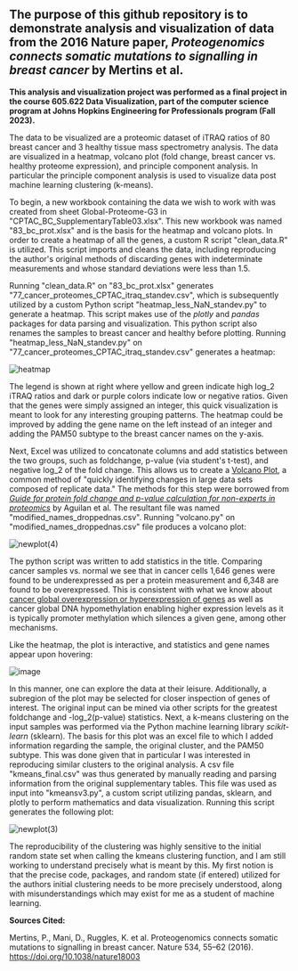 ## The purpose of this github repository is to demonstrate analysis and visualization of data from the 2016 Nature paper, *Proteogenomics connects somatic mutations to signalling in breast cancer* by Mertins et al.

**This analysis and visualization project was performed as a final project in the course 605.622 Data Visualization, part of the computer science program at Johns Hopkins Engineering for Professionals program (Fall 2023).**

The data to be visualized are a proteomic dataset of iTRAQ ratios of 80 breast cancer and 3 healthy tissue mass spectrometry analysis. The data are visualized in a heatmap, volcano plot (fold change, breast cancer vs. healthy proteome expression), and principle component analysis. In particular the principle component analysis is used to visualize data post machine learning clustering (k-means).

To begin, a new workbook containing the data we wish to work with was created from sheet Global-Proteome-G3 in "CPTAC_BC_SupplementaryTable03.xlsx". This new workbook was named "83_bc_prot.xlsx" and is the basis for the heatmap and volcano plots. In order to create a heatmap of all the genes, a custom R script "clean_data.R" is utilized. This script imports and cleans the data, including reproducing the author's original methods of discarding genes with indeterminate measurements and whose standard deviations were less than 1.5. 

Running "clean_data.R" on "83_bc_prot.xlsx" generates "77_cancer_proteomes_CPTAC_itraq_standev.csv", which is subsequently utilized by a custom Python script "heatmap_less_NaN_standev.py" to generate a heatmap. This script makes use of the *plotly* and *pandas* packages for data parsing and visualization. This python script also renames the samples to breast cancer and healthy before plotting. Running "heatmap_less_NaN_standev.py" on "77_cancer_proteomes_CPTAC_itraq_standev.csv" generates a heatmap:


![heatmap](https://github.com/slang314/proteogenomics-reproduction/assets/155842228/549c56bc-2f9b-4721-9b9d-ba335d34206f)


The legend is shown at right where yellow and green indicate high log_2 iTRAQ ratios and dark or purple colors indicate low or negative ratios. Given that the genes were simply assigned an integer, this quick visualization is meant to look for any interesting grouping patterns. The heatmap could be improved by adding the gene name on the left instead of an integer and adding the PAM50 subtype to the breast cancer names on the y-axis.

Next, Excel was utilized to concatonate columns and add statistics between the two groups, such as foldchange, p-value (via student's t-test), and negative log_2 of the fold change. This allows us to create a [Volcano Plot](https://en.wikipedia.org/wiki/Volcano_plot_(statistics)), a common method of "quickly identifying changes in large data sets composed of replicate data." The methods for this step were borrowed from [_Guide for protein fold change and p-value calculation for non-experts in proteomics_](https://pubs.rsc.org/en/content/articlelanding/2020/mo/d0mo00087f) by Aguilan et al. The resultant file was named "modified_names_droppednas.csv". Running "volcano.py" on "modified_names_droppednas.csv" file produces a volcano plot:

![newplot(4)](https://github.com/slang314/proteogenomics-reproduction/assets/155842228/486ceccb-d4c7-4525-8a4d-278048cc0770)

The python script was written to add statistics in the title. Comparing cancer samples vs. normal we see that in cancer cells 1,646 genes were found to be underexpressed as per a protein measurement and 6,348 are found to be overexpressed. This is consistent with what we know about [cancer global overexpression or hyperexpression of genes](https://www.ncbi.nlm.nih.gov/pmc/articles/PMC9683723/) as well as cancer global DNA hypomethylation enabling higher expression levels as it is typically promoter methylation which silences a given gene, among other mechanisms. 

Like the heatmap, the plot is interactive, and statistics and gene names appear upon hovering:

![image](https://github.com/slang314/proteogenomics-reproduction/assets/155842228/e7d73170-557a-4f8f-ab5c-dc0ac627e2da)


In this manner, one can explore the data at their leisure. Additionally, a subregion of the plot may be selected for closer inspection of genes of interest. The original input can be mined via other scripts for the greatest foldchange and -log_2(p-value) statistics.
Next, a k-means clustering on the input samples was performed via the Python machine learning library _scikit-learn_ (sklearn). The basis for this plot was an excel file to which I added information regarding the sample, the original cluster, and the PAM50 subtype. This was done given that in particular I was interested in reproducing similar clusters to the original analysis. A csv file "kmeans_final.csv" was thus generated by manually reading and parsing information from the original supplementary tables. This file was used as input into "kmeansv3.py", a custom script utilizing pandas, sklearn, and plotly to perform mathematics and data visualization. Running this script generates the following plot:

![newplot(3)](https://github.com/slang314/proteogenomics-reproduction/assets/155842228/4a1f0c4f-38f8-4da8-990f-48829a99cbc8)

The reproducibility of the clustering was highly sensitive to the initial random state set when calling the kmeans clustering function, and I am still working to understand precisely what is meant by this. My first notion is that the precise code, packages, and random state (if entered) utilized for the authors initial clustering needs to be more precisely understood, along with misunderstandings which may exist for me as a student of machine learning.


**Sources Cited:**

Mertins, P., Mani, D., Ruggles, K. et al. Proteogenomics connects somatic mutations to signalling in breast cancer. Nature 534, 55–62 (2016). https://doi.org/10.1038/nature18003
